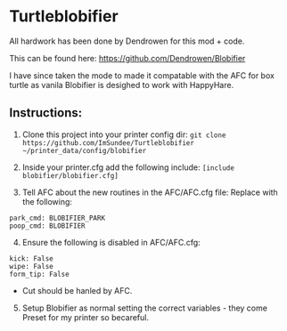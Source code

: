 # Turtleblobifier

All hardwork has been done by Dendrowen for this mod + code.

This can be found here: https://github.com/Dendrowen/Blobifier

I have since taken the mode to made it compatable with the AFC for box turtle  as vanila Blobifier is desighed to work with HappyHare.


## Instructions:
1. Clone this project into your printer config dir:
```git clone https://github.com/ImSundee/Turtleblobifier ~/printer_data/config/blobifier```

2. Inside your printer.cfg add the following include:
```[include blobifier/blobifier.cfg]```

3. Tell AFC about the new routines in the AFC/AFC.cfg file:
Replace with the following:
```
park_cmd: BLOBIFIER_PARK
poop_cmd: BLOBIFIER
```
4. Ensure the following is disabled in AFC/AFC.cfg:
```
kick: False
wipe: False
form_tip: False 
```
 * Cut should be hanled by AFC.
5. Setup Blobifier as normal setting the correct variables - they come Preset for my printer so becareful.  
